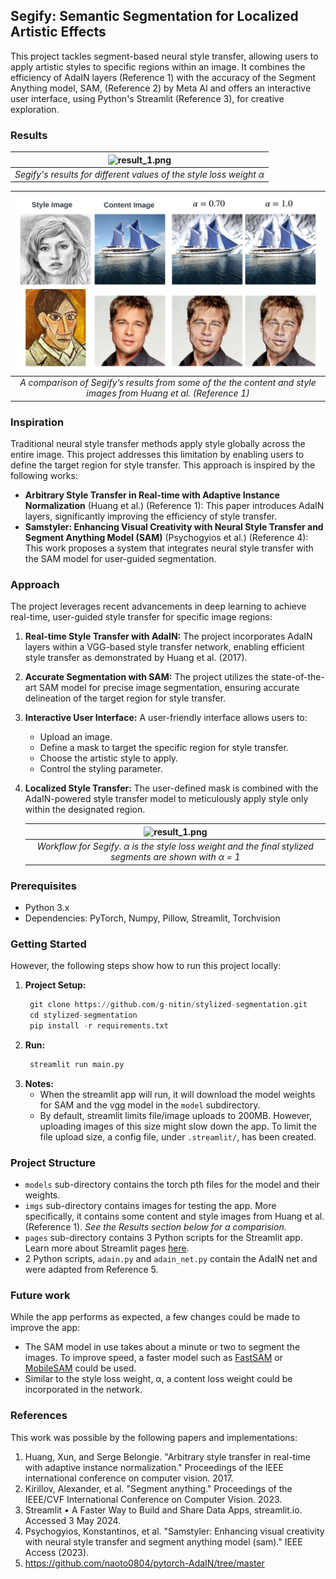 ## Segify: Semantic Segmentation for Localized Artistic Effects 

This project tackles segment-based neural style transfer, allowing users to apply artistic styles to specific regions within an image. It combines the efficiency of AdaIN layers (Reference 1) with the accuracy of the Segment Anything model, SAM, (Reference 2) by Meta AI and offers an interactive user interface, using Python's Streamlit (Reference 3), for creative exploration.

### Results
|         ![result_1.png](./imgs/descriptives/result_1.png)          | 
|:------------------------------------------------------------------:| 
| *Segify's results for different values of the style loss weight α* |

|                                ![result_1.png](./imgs/descriptives/result_2.png)                                 | 
|:----------------------------------------------------------------------------------------------------------------:| 
| *A comparison of Segify’s results from some of the the content and style images from Huang et al. (Reference 1)* |


### Inspiration

Traditional neural style transfer methods apply style globally across the entire image. This project addresses this limitation by enabling users to define the target region for style transfer. This approach is inspired by the following works:

* **Arbitrary Style Transfer in Real-time with Adaptive Instance Normalization** (Huang et al.) (Reference 1): This paper introduces AdaIN layers, significantly improving the efficiency of style transfer.
* **Samstyler: Enhancing Visual Creativity with Neural Style Transfer and Segment Anything Model (SAM)** (Psychogyios et al.) (Reference 4): This work proposes a system that integrates neural style transfer with the SAM model for user-guided segmentation.

### Approach

The project leverages recent advancements in deep learning to achieve real-time, user-guided style transfer for specific image regions:

1. **Real-time Style Transfer with AdaIN:** The project incorporates AdaIN layers within a VGG-based style transfer network, enabling efficient style transfer as demonstrated by Huang et al. (2017).
2. **Accurate Segmentation with SAM:** The project utilizes the state-of-the-art SAM model for precise image segmentation, ensuring accurate delineation of the target region for style transfer.
3. **Interactive User Interface:**  A user-friendly interface allows users to:
    * Upload an image.
    * Define a mask to target the specific region for style transfer.
    * Choose the artistic style to apply.
    * Control the styling parameter.
4. **Localized Style Transfer:** The user-defined mask is combined with the AdaIN-powered style transfer model to meticulously apply style only within the designated region.
   
   |                           ![result_1.png](./imgs/descriptives/workflow.png)                            | 
   |:------------------------------------------------------------------------------------------------------:| 
   | *Workflow for Segify. α is the style loss weight and the final stylized segments are shown with α = 1* |


### Prerequisites
- Python 3.x
- Dependencies: PyTorch, Numpy, Pillow, Streamlit, Torchvision

### Getting Started
However, the following steps show how to run this project locally:

1. **Project Setup:**
   ```python
    git clone https://github.com/g-nitin/stylized-segmentation.git
    cd stylized-segmentation
    pip install -r requirements.txt
   ```
2. **Run:**
   ```python
    streamlit run main.py
   ```
3. **Notes:**
   - When the streamlit app will run, it will download the model weights for SAM and the vgg model in the `model` subdirectory.
   - By default, streamlit limits file/image uploads to 200MB. However, uploading images of this size might slow down the app.
   To limit the file upload size, a config file, under `.streamlit/`, has been created.

### Project Structure
* `models` sub-directory contains the torch pth files for the model and their weights.
* `imgs` sub-directory contains images for testing the app. More specifically, it contains some content and style images from Huang et al. (Reference 1). _See the Results section below for a comparision._
* `pages` sub-directory contains 3 Python scripts for the Streamlit app. Learn more about Streamlit pages [here](https://docs.streamlit.io/get-started/tutorials/create-a-multipage-app).
* 2 Python scripts, `adain.py` and `adain_net.py` contain the AdaIN net and were adapted from Reference 5.

### Future work
While the app performs as expected, a few changes could be made to improve the app:
- The SAM model in use takes about a minute or two to segment the images. To improve speed, a faster model such as [FastSAM](https://github.com/CASIA-IVA-Lab/FastSAM) or [MobileSAM](https://github.com/ChaoningZhang/MobileSAM) could be used.
- Similar to the style loss weight, α, a content loss weight could be incorporated in the network.


### References
This work was possible by the following papers and implementations:
1. Huang, Xun, and Serge Belongie. "Arbitrary style transfer in real-time with adaptive instance normalization." Proceedings of the IEEE international conference on computer vision. 2017. 
2. Kirillov, Alexander, et al. "Segment anything." Proceedings of the IEEE/CVF International Conference on Computer Vision. 2023.
3. Streamlit • A Faster Way to Build and Share Data Apps, streamlit.io. Accessed 3 May 2024.
4. Psychogyios, Konstantinos, et al. "Samstyler: Enhancing visual creativity with neural style transfer and segment anything model (sam)." IEEE Access (2023).
5. https://github.com/naoto0804/pytorch-AdaIN/tree/master